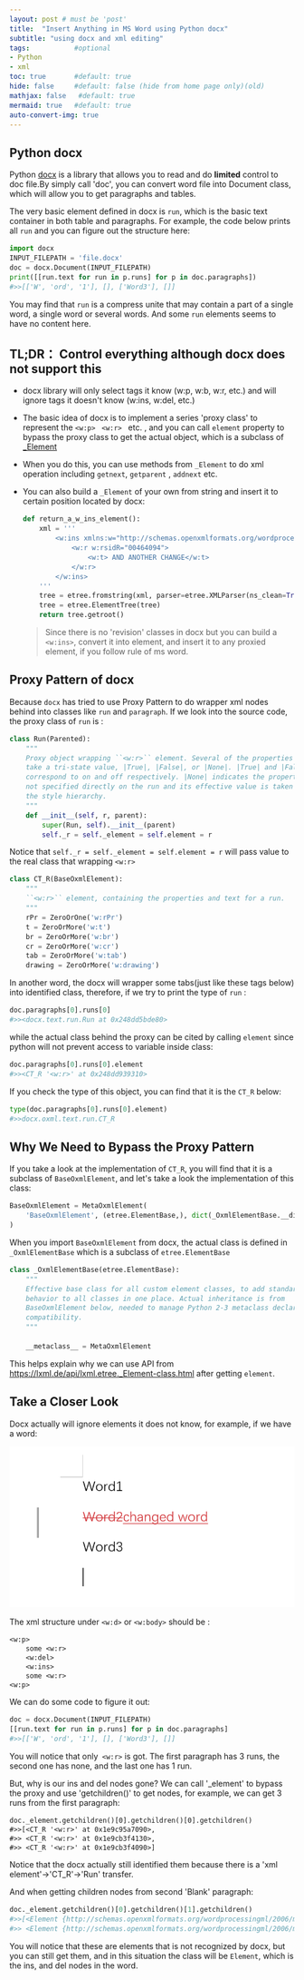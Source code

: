```yaml
---
layout: post # must be 'post'
title:  "Insert Anything in MS Word using Python docx"
subtitle: "using docx and xml editing"
tags:           #optional
- Python
- xml
toc: true       #default: true
hide: false     #default: false (hide from home page only)(old)
mathjax: false   #default: true
mermaid: true   #default: true
auto-convert-img: true
---
```


## Python docx

Python [docx](https://python-docx.readthedocs.io/en/latest/) is a library that allows you to read and do **limited** control to doc file.By simply call 'doc', you can convert word file into Document class, which will allow you to get paragraphs and tables. 

The very basic element defined in docx is `run`, which is the basic text container in both table and paragraphs. For example, the code below prints all `run` and you can figure out the structure here:

```python
import docx
INPUT_FILEPATH = 'file.docx'
doc = docx.Document(INPUT_FILEPATH)
print([[run.text for run in p.runs] for p in doc.paragraphs])
#>>[['W', 'ord', '1'], [], ['Word3'], []]
```

You may find that `run` is a compress unite that may contain a part of a single word, a single word or several words.  And some `run` elements seems to have no content here.

## TL;DR： Control everything although docx does not support this

- docx library will only select tags it know (w:p, w:b, w:r, etc.) and will ignore tags it doesn't know (w:ins, w:del, etc.)

- The basic idea of docx is to implement a series 'proxy class' to represent the `<w:p> `  `<w:r> ` etc. , and you can call `element` property to bypass the proxy class to get the actual object, which is a subclass of [_Element](https://lxml.de/api/lxml.etree._Element-class.html) 

- When you do this, you can use methods from `_Element` to do xml operation including `getnext`, `getparent` , `addnext` etc.

- You can also build a `_Element` of your own from string and insert it to certain position located by docx:

  ```python
  def return_a_w_ins_element():
      xml = '''
          <w:ins xmlns:w="http://schemas.openxmlformats.org/wordprocessingml/2006/main" w:author="Leroy Jim" w:date="2018-10-10T14:12:00Z" w:id="1480">
              <w:r w:rsidR="00464094">
                  <w:t> AND ANOTHER CHANGE</w:t>
              </w:r>
          </w:ins>
      '''
      tree = etree.fromstring(xml, parser=etree.XMLParser(ns_clean=True))
      tree = etree.ElementTree(tree)
      return tree.getroot()
  ```

  >  Since there is no 'revision' classes in docx but you can build a `<w:ins>`, convert it into element, and insert it to any proxied element, if you follow rule of ms word.

## Proxy Pattern of docx

Because `docx` has tried to use Proxy Pattern to do wrapper xml nodes behind into classes like `run` and `paragraph`. If we look into the source code, the proxy class of `run` is :

```python
class Run(Parented):
    """
    Proxy object wrapping ``<w:r>`` element. Several of the properties on Run
    take a tri-state value, |True|, |False|, or |None|. |True| and |False|
    correspond to on and off respectively. |None| indicates the property is
    not specified directly on the run and its effective value is taken from
    the style hierarchy.
    """
    def __init__(self, r, parent):
        super(Run, self).__init__(parent)
        self._r = self._element = self.element = r
```

Notice that  `self._r = self._element = self.element = r` will pass value to the real class that wrapping `<w:r>`

```python
class CT_R(BaseOxmlElement):
    """
    ``<w:r>`` element, containing the properties and text for a run.
    """
    rPr = ZeroOrOne('w:rPr')
    t = ZeroOrMore('w:t')
    br = ZeroOrMore('w:br')
    cr = ZeroOrMore('w:cr')
    tab = ZeroOrMore('w:tab')
    drawing = ZeroOrMore('w:drawing')
```

In another word, the docx will wrapper some tabs(just like these tags below) into identified class, therefore, if we try to print the type of `run` :

```python
doc.paragraphs[0].runs[0]
#>><docx.text.run.Run at 0x248dd5bde80>
```

while the actual class behind the proxy can be cited by calling `element` since python will not prevent access to variable inside class:

```python
doc.paragraphs[0].runs[0].element
#>><CT_R '<w:r>' at 0x248dd939310>
```

If you check the type of this object, you can find that it is the `CT_R` below:

```python
type(doc.paragraphs[0].runs[0].element)
#>>docx.oxml.text.run.CT_R
```



## Why We Need to Bypass the Proxy Pattern

If you take a look at the implementation of `CT_R`, you will find that it is a subclass of `BaseOxmlElement`, and let's take a look the implementation of this class:

```python
BaseOxmlElement = MetaOxmlElement(
    'BaseOxmlElement', (etree.ElementBase,), dict(_OxmlElementBase.__dict__)
)
```

When you import `BaseOxmlElement` from docx, the actual class is defined in `_OxmlElementBase` which is a subclass of `etree.ElementBase`

```python
class _OxmlElementBase(etree.ElementBase):
    """
    Effective base class for all custom element classes, to add standardized
    behavior to all classes in one place. Actual inheritance is from
    BaseOxmlElement below, needed to manage Python 2-3 metaclass declaration
    compatibility.
    """

    __metaclass__ = MetaOxmlElement
```

This helps explain why we can use API from https://lxml.de/api/lxml.etree._Element-class.html after getting `element`.

## Take a Closer Look

Docx actually will ignore elements it does not know, for example, if we have a word:

![image-20230310200451698](../img/in-post/2023-03-10-insert-anything-in-docx/image-20230310200451698.png)

The xml structure under `<w:d>` or `<w:body>` should be :

```
<w:p>
	some <w:r>
	<w:del>
	<w:ins>
	some <w:r>
<w:p>
```

We can do some code to figure it out:

```python
doc = docx.Document(INPUT_FILEPATH)
[[run.text for run in p.runs] for p in doc.paragraphs]
#>>[['W', 'ord', '1'], [], ['Word3'], []]
```

You will notice that only` <w:r>` is got. The first  paragraph has 3 runs, the second one has none, and the last one has 1 run.

But, why is our ins and del nodes gone? We can call '_element' to bypass the proxy and use 'getchildren()' to get nodes, for example, we can get 3 runs from the first paragraph:

```
doc._element.getchildren()[0].getchildren()[0].getchildren()
#>>[<CT_R '<w:r>' at 0x1e9c95a7090>,
#>> <CT_R '<w:r>' at 0x1e9cb3f4130>,
#>> <CT_R '<w:r>' at 0x1e9cb3f4090>]
```

Notice that the docx actually still identified them because there is a 'xml element'->'CT_R'->'Run' transfer.

And when getting children nodes from second 'Blank' paragraph:

```python
doc._element.getchildren()[0].getchildren()[1].getchildren()
#>>[<Element {http://schemas.openxmlformats.org/wordprocessingml/2006/main}del at 0x248dd5c0bc0>,
#>> <Element {http://schemas.openxmlformats.org/wordprocessingml/2006/main}ins at 0x248dd682bc0>]
```

You will notice that these are elements that is not recognized by docx, but you can still get them, and in this situation the class will be `Element`, which is the ins, and del nodes in the word.

